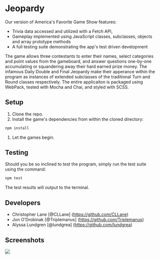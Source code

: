# Jeopardy

Our version of America's Favorite Game Show features: 

- Trivia data accessed and utilized with a Fetch API, 
- Gameplay implemented using JavaScript classes, subclasses, objects and array prototype methods
- A full testing suite demonstrating the app's test driven development

The game allows three contestants to enter their names, select categories and point values from the gameboard, and answer questions one-by-one accumulating or squandering away their hard earned prize money. The infamous Daily Double and Final Jeopardy make their apperance within the program as instances of extended subclasses of the traditional Turn and Round classes respectively. The entire applicaiton is packaged using WebPack, tested with Mocha and Chai, and styled with SCSS.   

## Setup

1. Clone the repo.
1. Install the game's dependencies from within the cloned directory:

```bash
npm install
```
1. Let the games begin. 

## Testing

Should you be so inclined to test the program, simply run the test suite using the command:

```bash
npm test
```

The test results will output to the terminal.

## Developers

 - Christopher Lane [@CLLane] (https://github.com/CLLane)
 - Jon O'Drobinak [@Triplemanus] (https://github.com/Triplemanus)
 - Alyssa Lundgren [@lundgrea] (https://github.com/lundgrea)

## Screenshots 
![](images/need)
